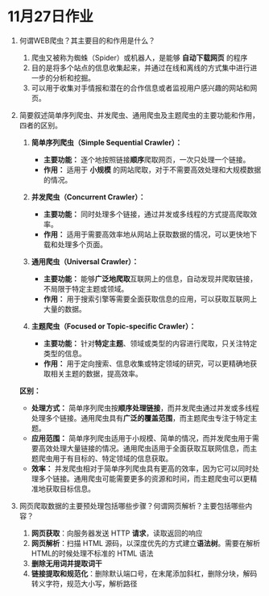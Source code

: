 # 11月27日作业

1. 何谓WEB爬虫？其主要目的和作用是什么？
   1. 爬虫又被称为蜘蛛（Spider）或机器人，是能够 **自动下载网页** 的程序
   2. 目的是将多个站点的信息收集起来，并通过在线和离线的方式集中进行进一步的分析和挖掘。
   3. 可以用于收集对手情报和潜在的合作信息或者监视用户感兴趣的网站和网页。

2. 简要叙述简单序列爬虫、并发爬虫、通用爬虫及主题爬虫的主要功能和作用，四者的区别。

   1. **简单序列爬虫（Simple Sequential Crawler）：**
      + **主要功能：** 逐个地按照链接**顺序**爬取网页，一次只处理一个链接。
      
      - **作用：** 适用于 **小规模** 的网站爬取，对于不需要高效处理和大规模数据的情况。
      
   2. **并发爬虫（Concurrent Crawler）：**
      
      - **主要功能：** 同时处理多个链接，通过并发或多线程的方式提高爬取效率。
      - **作用：** 适用于需要高效率地从网站上获取数据的情况，可以更快地下载和处理多个页面。
      
   3. **通用爬虫（Universal Crawler）：**
      - **主要功能：** 能够**广泛地爬取**互联网上的信息，自动发现并爬取链接，不局限于特定主题或领域。
      - **作用：** 用于搜索引擎等需要全面获取信息的应用，可以获取互联网上大量的数据。

   4. **主题爬虫（Focused or Topic-specific Crawler）：**
      - **主要功能：** 针对**特定主题**、领域或类型的内容进行爬取，只关注特定类型的信息。
      - **作用：** 用于定向搜索、信息收集或特定领域的研究，可以更精确地获取相关主题的数据，提高效率。

   **区别：**

   + **处理方式：** 简单序列爬虫按**顺序处理链接**，而并发爬虫通过并发或多线程处理多个链接。通用爬虫具有**广泛的覆盖范围**，而主题爬虫专注于特定主题。

   - **应用范围：** 简单序列爬虫适用于小规模、简单的情况，而并发爬虫用于需要高效处理大量链接的情况。通用爬虫适用于全面获取互联网信息，而主题爬虫用于有目标的、特定领域的信息获取。
   - **效率：** 并发爬虫相对于简单序列爬虫具有更高的效率，因为它可以同时处理多个链接。通用爬虫可能需要更多的资源和时间，而主题爬虫可以更精准地获取目标信息。

3. 网页爬取数据的主要预处理包括哪些步骤？何谓网页解析？主要包括哪些内容？
   1. **网页获取**：向服务器发送 HTTP **请求**，读取返回的响应
   2. **网页解析**：扫描 HTML 源码，以深度优先的方式建立**语法树**。需要在解析HTML的时候处理不标准的 HTML 语法
   3. **删除无用词并提取词干**
   4. **链接提取和规范化**：删除默认端口号，在末尾添加斜杠，删除分块，解码转义字符，规范大小写，解析路径